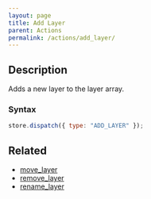 ```yaml
---
layout: page
title: Add Layer
parent: Actions
permalink: /actions/add_layer/
---
```


## Description

Adds a new layer to the layer array.

### Syntax

```js
store.dispatch({ type: "ADD_LAYER" });
```

## Related

- [move_layer](./move_layer.md)
- [remove_layer](./remove_layer.md)
- [rename_layer](./rename_layer.md)
